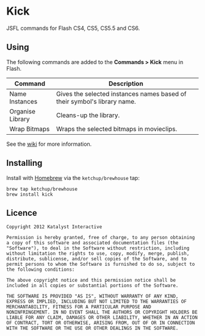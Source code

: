 Kick
====

JSFL commands for Flash CS4, CS5, CS5.5 and CS6.

Using
-----

The following commands are added to the **Commands > Kick** menu in Flash.

| Command          | Description                                                              |
|------------------|--------------------------------------------------------------------------|
| Name Instances   | Gives the selected instances names based of their symbol's library name. |
| Organise Library | Cleans-up the library.                                                   |
| Wrap Bitmaps     | Wraps the selected bitmaps in movieclips.                                |

See the [wiki](http://github.com/ketchup/kick/wiki) for more information.

Installing
----------

Install with [Homebrew](http://mxcl.github.com/homebrew/) via the `ketchup/brewhouse` tap:

```
brew tap ketchup/brewhouse
brew install kick
```

Licence
-------

    Copyright 2012 Katalyst Interactive

    Permission is hereby granted, free of charge, to any person obtaining
    a copy of this software and associated documentation files (the
    "Software"), to deal in the Software without restriction, including
    without limitation the rights to use, copy, modify, merge, publish,
    distribute, sublicense, and/or sell copies of the Software, and to
    permit persons to whom the Software is furnished to do so, subject to
    the following conditions:

    The above copyright notice and this permission notice shall be
    included in all copies or substantial portions of the Software.

    THE SOFTWARE IS PROVIDED "AS IS", WITHOUT WARRANTY OF ANY KIND,
    EXPRESS OR IMPLIED, INCLUDING BUT NOT LIMITED TO THE WARRANTIES OF
    MERCHANTABILITY, FITNESS FOR A PARTICULAR PURPOSE AND
    NONINFRINGEMENT. IN NO EVENT SHALL THE AUTHORS OR COPYRIGHT HOLDERS BE
    LIABLE FOR ANY CLAIM, DAMAGES OR OTHER LIABILITY, WHETHER IN AN ACTION
    OF CONTRACT, TORT OR OTHERWISE, ARISING FROM, OUT OF OR IN CONNECTION
    WITH THE SOFTWARE OR THE USE OR OTHER DEALINGS IN THE SOFTWARE.
